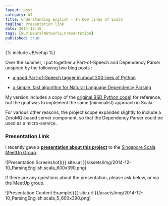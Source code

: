 ```yaml
---
layout: post
category: AI
title: Understanding English - In 600 lines of Scala
tagline: Presentation link
date: 2014-12-10
tags: [NLP,NeuralNetworks,Presentation]
published: true
---
```

{% include JB/setup %}

Over the summer, I put together a Part-of-Speech and Dependency Parser unspired by the following two blog posts : 

  * <a href="http://honnibal.wordpress.com/2013/09/11/a-good-part-of-speechpos-tagger-in-about-200-lines-of-python/">a good Part-of-Speech tagger in about 200 lines of Python</a>

  * <a href="http://honnibal.wordpress.com/2013/12/18/a-simple-fast-algorithm-for-natural-language-dependency-parsing/">a simple, fast algorithm for Natural Language Dependency Parsing</a>

My version includes a copy of the 
[original BSD Python code](https://gist.github.com/syllog1sm/10343947)) for reference, 
but the goal was to implement the same (minimalist) approach in Scala.

For various other reasons, the project scope expanded slightly to include
a ZeroMQ-based server component, so that the Dependency Parser could
be used as a micro-service.

### Presentation Link

I recently gave a <strong><a href="http://redcatlabs.com/2014-12-10_ParsingEnglish.scala/" target="_blank">presentation about this project</a></strong> 
to the [Singapore Scala MeetUp Group](http://www.meetup.com/Singapore-Sala-Programmers/events/218727190/).

![Presentation Screenshot]({{ site.url }}/assets/img/2014-12-10_ParsingEnglish.scala_600x390.png)

If there are any questions about the presentation, please ask below, or via the MeetUp group.

![Presentation Content Example]({{ site.url }}/assets/img/2014-12-10_ParsingEnglish.scala_5_600x390.png)
